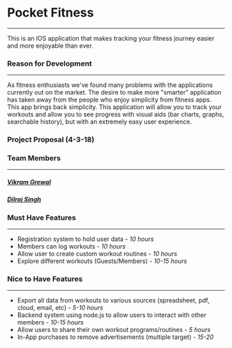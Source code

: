 # Pocket Fitness
---
This is an IOS application that makes tracking your fitness journey easier and more enjoyable than ever.

### Reason for Development
---
As fitness enthusiasts we've found many problems with the applications currently out on the market. The desire to make more "smarter" application has taken away from the people who enjoy simplicity from fitness apps. This app brings back simplicity. This application will allow you to track your workouts and allow you to see progress with visual aids (bar charts, graphs, searchable history), but with an extremely easy user experience.

### Project Proposal (4-3-18)

### Team Members
---
##### [Vikram Grewal](https://www.github.com/vikramgrewal "Vikram Grewal Github")
##### [Dilraj Singh](https://www.github.com/sdilraj "Dilraj Singh Github")
### Must Have Features
---
- Registration system to hold user data - *10 hours*
- Members can log workouts - *10 hours*
- Allow user to create custom workout routines - *10 hours*
- Explore different workouts (Guests/Members) - *10-15 hours*

### Nice to Have Features
---
- Export all data from workouts to various sources (spreadsheet, pdf, cloud, email, etc) - *5-10 hours*
- Backend system using node.js to allow users to interact with other members - *10-15 hours*
- Allow users to share their own workout programs/routines - *5 hours*
- In-App purchases to remove advertisements (multiple target) - *15-20*